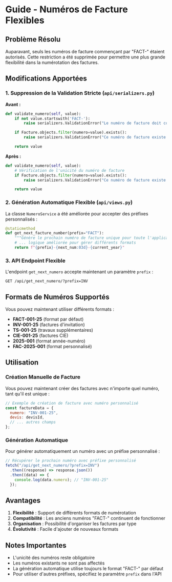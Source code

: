 # Guide - Numéros de Facture Flexibles

## Problème Résolu

Auparavant, seuls les numéros de facture commençant par "FACT-" étaient autorisés. Cette restriction a été supprimée pour permettre une plus grande flexibilité dans la numérotation des factures.

## Modifications Apportées

### 1. Suppression de la Validation Stricte (`api/serializers.py`)

**Avant :**

```python
def validate_numero(self, value):
    if not value.startswith('FACT-'):
        raise serializers.ValidationError("Le numéro de facture doit commencer par 'FACT-'")

    if Facture.objects.filter(numero=value).exists():
        raise serializers.ValidationError("Ce numéro de facture existe déjà")

    return value
```

**Après :**

```python
def validate_numero(self, value):
    # Vérification de l'unicité du numéro de facture
    if Facture.objects.filter(numero=value).exists():
        raise serializers.ValidationError("Ce numéro de facture existe déjà")

    return value
```

### 2. Génération Automatique Flexible (`api/views.py`)

La classe `NumeroService` a été améliorée pour accepter des préfixes personnalisés :

```python
@staticmethod
def get_next_facture_number(prefix="FACT"):
    """Génère le prochain numéro de facture unique pour toute l'application"""
    # ... logique améliorée pour gérer différents formats
    return f"{prefix}-{next_num:03d}-{current_year}"
```

### 3. API Endpoint Flexible

L'endpoint `get_next_numero` accepte maintenant un paramètre `prefix` :

```
GET /api/get_next_numero/?prefix=INV
```

## Formats de Numéros Supportés

Vous pouvez maintenant utiliser différents formats :

- **FACT-001-25** (format par défaut)
- **INV-001-25** (factures d'invitation)
- **TS-001-25** (travaux supplémentaires)
- **CIE-001-25** (factures CIE)
- **2025-001** (format année-numéro)
- **FAC-2025-001** (format personnalisé)

## Utilisation

### Création Manuelle de Facture

Vous pouvez maintenant créer des factures avec n'importe quel numéro, tant qu'il est unique :

```javascript
// Exemple de création de facture avec numéro personnalisé
const factureData = {
  numero: "INV-001-25",
  devis: devisId,
  // ... autres champs
};
```

### Génération Automatique

Pour générer automatiquement un numéro avec un préfixe personnalisé :

```javascript
// Récupérer le prochain numéro avec préfixe personnalisé
fetch("/api/get_next_numero/?prefix=INV")
  .then((response) => response.json())
  .then((data) => {
    console.log(data.numero); // "INV-001-25"
  });
```

## Avantages

1. **Flexibilité** : Support de différents formats de numérotation
2. **Compatibilité** : Les anciens numéros "FACT-" continuent de fonctionner
3. **Organisation** : Possibilité d'organiser les factures par type
4. **Évolutivité** : Facile d'ajouter de nouveaux formats

## Notes Importantes

- L'unicité des numéros reste obligatoire
- Les numéros existants ne sont pas affectés
- La génération automatique utilise toujours le format "FACT-" par défaut
- Pour utiliser d'autres préfixes, spécifiez le paramètre `prefix` dans l'API
